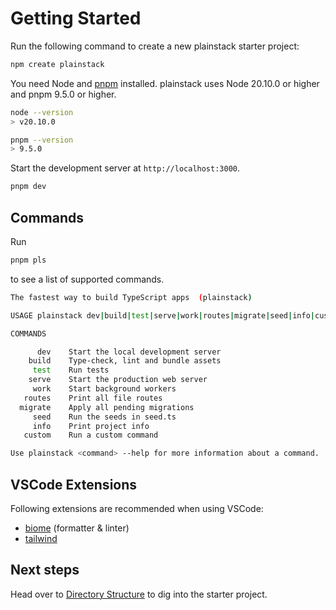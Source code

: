 # Getting Started

Run the following command to create a new plainstack starter project:

```bash
npm create plainstack
```

You need Node and [pnpm](https://pnpm.io/) installed. plainstack uses Node 20.10.0 or higher and pnpm 9.5.0 or higher.

```bash
node --version
> v20.10.0
```

```bash
pnpm --version
> 9.5.0
```

Start the development server at `http://localhost:3000`.

```bash
pnpm dev
```

## Commands

Run

```bash
pnpm pls
```

to see a list of supported commands.

```bash
The fastest way to build TypeScript apps  (plainstack)                                                                                                         10:26:20 AM

USAGE plainstack dev|build|test|serve|work|routes|migrate|seed|info|custom

COMMANDS

      dev    Start the local development server
    build    Type-check, lint and bundle assets
     test    Run tests
    serve    Start the production web server
     work    Start background workers
   routes    Print all file routes
  migrate    Apply all pending migrations
     seed    Run the seeds in seed.ts
     info    Print project info
   custom    Run a custom command

Use plainstack <command> --help for more information about a command.
```

## VSCode Extensions

Following extensions are recommended when using VSCode:

- [biome](https://marketplace.visualstudio.com/items?itemName=biomejs.biome) (formatter & linter)
- [tailwind](https://marketplace.visualstudio.com/items?itemName=bradlc.vscode-tailwindcss)

## Next steps

Head over to [Directory Structure](/docs/directory-structure) to dig into the starter project.
